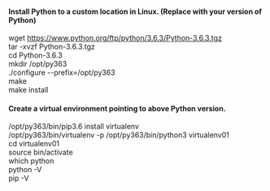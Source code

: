 #### Install Python to a custom location in Linux. (Replace with your version of Python)  
wget https://www.python.org/ftp/python/3.6.3/Python-3.6.3.tgz  
tar -xvzf Python-3.6.3.tgz  
cd Python-3.6.3  
mkdir /opt/py363  
./configure --prefix=/opt/py363  
make  
make install  
  
#### Create a virtual environment pointing to above Python version.  
/opt/py363/bin/pip3.6 install virtualenv  
/opt/py363/bin/virtualenv -p /opt/py363/bin/python3 virtualenv01  
cd virtualenv01  
source bin/activate  
which python  
python -V  
pip -V  
